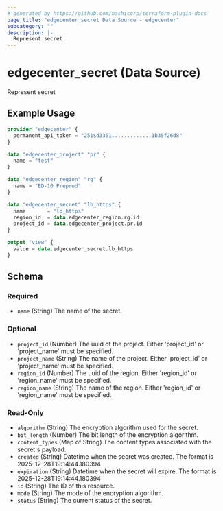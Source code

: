 ```yaml
---
# generated by https://github.com/hashicorp/terraform-plugin-docs
page_title: "edgecenter_secret Data Source - edgecenter"
subcategory: ""
description: |-
  Represent secret
---
```


# edgecenter_secret (Data Source)

Represent secret

## Example Usage

```terraform
provider "edgecenter" {
  permanent_api_token = "251$d3361.............1b35f26d8"
}

data "edgecenter_project" "pr" {
  name = "test"
}

data "edgecenter_region" "rg" {
  name = "ED-10 Preprod"
}

data "edgecenter_secret" "lb_https" {
  name       = "lb_https"
  region_id  = data.edgecenter_region.rg.id
  project_id = data.edgecenter_project.pr.id
}

output "view" {
  value = data.edgecenter_secret.lb_https
}
```

<!-- schema generated by tfplugindocs -->
## Schema

### Required

- `name` (String) The name of the secret.

### Optional

- `project_id` (Number) The uuid of the project. Either 'project_id' or 'project_name' must be specified.
- `project_name` (String) The name of the project. Either 'project_id' or 'project_name' must be specified.
- `region_id` (Number) The uuid of the region. Either 'region_id' or 'region_name' must be specified.
- `region_name` (String) The name of the region. Either 'region_id' or 'region_name' must be specified.

### Read-Only

- `algorithm` (String) The encryption algorithm used for the secret.
- `bit_length` (Number) The bit length of the encryption algorithm.
- `content_types` (Map of String) The content types associated with the secret's payload.
- `created` (String) Datetime when the secret was created. The format is 2025-12-28T19:14:44.180394
- `expiration` (String) Datetime when the secret will expire. The format is 2025-12-28T19:14:44.180394
- `id` (String) The ID of this resource.
- `mode` (String) The mode of the encryption algorithm.
- `status` (String) The current status of the secret.


